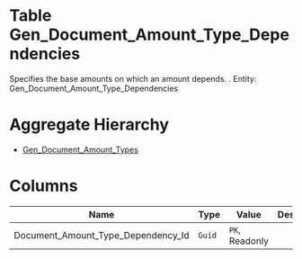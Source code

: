 # Table Gen_Document_Amount_Type_Dependencies

Specifies the base amounts on which an amount depends. . Entity: Gen_Document_Amount_Type_Dependencies

# Aggregate Hierarchy

* [Gen_Document_Amount_Types](Gen_Document_Amount_Types.md)

# Columns

| Name | Type | Value | Description |
| - | - | - | --- |
|Document_Amount_Type_Dependency_Id|`Guid`|`PK`, Readonly||

